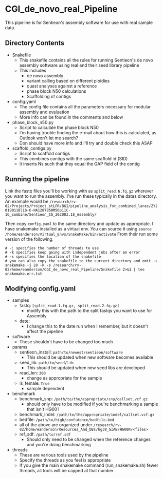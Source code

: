 # CGI\_de\_novo\_real\_Pipeline

This pipeline is for Sentieon's assembly software for use with real sample data.

## Directory Contents

- Snakefile
    - This snakefile contains all the rules for running Sentieon's de novo assembly software using real and their seed library pipeline
    - This includes
        - de novo assembly
        - variant calling based on different ploidies
        - quast analyses against a reference
        - phase block N50 calculations
        - Scaffolding of contigs
- config.yaml
    - The config file contains all the parameters necessary for modular assembly and evaluation
    - More info can be found in the comments and below
- phase_block_n50.py
    - Script to calculate the phase block N50
    - I'm having trouble finding the e-mail about how this is calculated, as Outlook won't let me search?
    - Don should have more info and I'll try and double check this ASAP
- scaffold_contigs.py
    - Script to scaffold contigs
    - This combines contigs with the same scaffold id (SID)
    - It inserts Ns such that they equal the GAP field of the contig

## Running the pipeline

Link the fastq files you'll be working with as `split_read.N.fq.gz` wherever you want to run the assembly.
I've run these typically in the datas directory.
An example would be `/research/rv-02/Projects/Project_stLFR/BGI/pipeline_analysis_for_combined_lanes/ZY20180118lib-O-NA1287850M50p11C-16_combine/Sentieon_CG_202003.18_Assembly/`

Then copy `config.yaml` to the same directory and update as appropriate.
I have snakemake installed as a virtual env.
You can source it using `source /home/eanderson/Virtual_Envs/SnakeMake/bin/activate`
From their run some version of the following.

```
# -j specifies the number of threads to use
# -k specifies keep going with independent jobs after an error
# -s specifies the location of the snakefile
# you can also copy the snakefile to the current directory and omit -s
snakemake -j 20 -k -s /research/rv-02/home/eanderson/CGI_de_novo_real_Pipeline/Snakefile 2>&1 | tee snakemake.err.txt
```

## Modifying config.yaml

- samples
    - fastq: `[split_read.1.fq.gz, split_read.2.fq.gz]`
        - modify this with the path to the split fastqs you want to use for Assembly
    - date:
        - I change this to the date run when I remember, but it doesn't affect the pipeline
- software
    - These shouldn't have to be changed too much
- params
    - sentieon_install: `path/to/newest/sentieon/software`
        - This should be updated when new software becomes available
    - seed_lib: `path/to/seed/lib`
        - This should be updated when new seed libs are developed
    - read_len: `200`
        - change as appropriate for the sample
    - is_female: `True`
        - sample dependent
- benchmark
    - benchmark\_snp: `/path/to/the/appropriate/snp/callset.vcf.gz`
        - should only have to be modified if you're benchmarking a sample that isn't HG001
    - benchmark\_indel: `/path/to/the/appropriate/indel/callset.vcf.gz`
    - bedfile: `/path/to/high/confidence/bedfile.bed`
    - all of the above are organized under `/research/rv-02/home/eanderson/Resources_And_DBs/hg38_GIAB/HG00N/<files>`
    - ref\_sdf: `/path/to/ref.sdf`
        - Should only need to be changed when the reference changes and you're doing benchmarking
- threads
    - These are various tools used by the pipeline
    - Specify the threads as you feel is appropriate
    - If you give the main snakemake command (run\_snakemake.sh) fewer threads, all tools will be capped at that number
